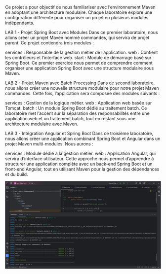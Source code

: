 Ce projet a pour objectif de nous familiariser avec l’environnement Maven en adoptant une architecture modulaire. Chaque laboratoire explore une configuration différente pour organiser un projet en plusieurs modules indépendants.


LAB 1 - Projet Spring Boot avec Modules
Dans ce premier laboratoire, nous allons créer un projet Maven nommé commandes, qui servira de projet parent. Ce projet contiendra trois modules :

services : Responsable de la gestion métier de l’application.
web : Contient les contrôleurs et l’interface web.
start : Module de démarrage basé sur Spring Boot.
Ce premier exercice nous permet de comprendre comment organiser une application Spring Boot avec une structure modulaire sous Maven.

 LAB 2 - Projet Maven avec Batch Processing
Dans ce second laboratoire, nous allons créer une nouvelle structure modulaire pour notre projet Maven commandes. Cette fois, l’application sera composée des modules suivants :

services : Gestion de la logique métier.
web : Application web basée sur Tomcat.
batch : Un module Spring Boot dédié au traitement batch.
Ce laboratoire met l’accent sur la séparation des responsabilités entre une application web et un traitement batch, tout en restant sous une architecture modulaire avec Maven.

 LAB 3 - Intégration Angular et Spring Boot
Dans ce troisième laboratoire, nous allons créer une application combinant Spring Boot et Angular dans un projet Maven multi-modules. Nous aurons :

services : Module dédié à la gestion métier.
web : Application Angular, qui servira d’interface utilisateur.
Cette approche nous permet d’apprendre à structurer une application complète avec un back-end Spring Boot et un front-end Angular, tout en utilisant Maven pour la gestion des dépendances et du build.

![Description de l'image](lab1_2_jee_m2/captures/img.png)

